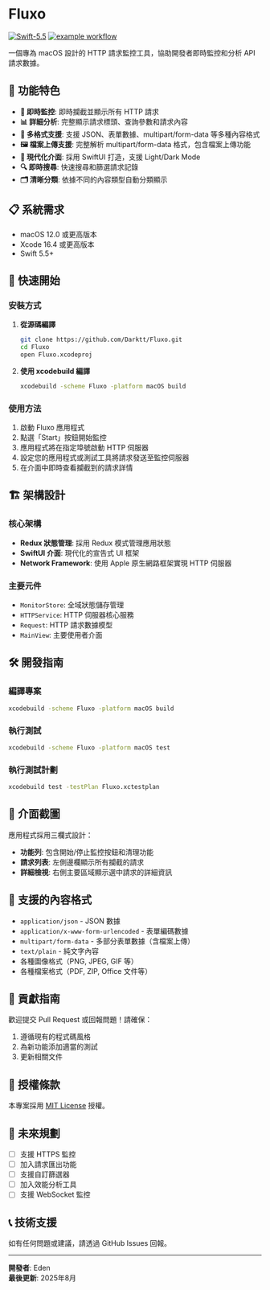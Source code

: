 # Fluxo

[![Swift-5.5](https://img.shields.io/badge/Swift-5.5-red.svg?style=plastic&logo=Swift&logoColor=white&link=)](https://developer.apple.com/swift/)
[![example workflow](https://github.com/Darktt/Fluxo/actions/workflows/main.yml/badge.svg)]()

一個專為 macOS 設計的 HTTP 請求監控工具，協助開發者即時監控和分析 API 請求數據。

## 🌟 功能特色

- **🚀 即時監控**: 即時攔截並顯示所有 HTTP 請求
- **📊 詳細分析**: 完整顯示請求標頭、查詢參數和請求內容
- **📝 多格式支援**: 支援 JSON、表單數據、multipart/form-data 等多種內容格式
- **🖼️ 檔案上傳支援**: 完整解析 multipart/form-data 格式，包含檔案上傳功能
- **🎨 現代化介面**: 採用 SwiftUI 打造，支援 Light/Dark Mode
- **🔍 即時搜尋**: 快速搜尋和篩選請求記錄
- **🗂️ 清晰分類**: 依據不同的內容類型自動分類顯示

## 📋 系統需求

- macOS 12.0 或更高版本
- Xcode 16.4 或更高版本
- Swift 5.5+

## 🚀 快速開始

### 安裝方式

1. **從源碼編譯**
   ```bash
   git clone https://github.com/Darktt/Fluxo.git
   cd Fluxo
   open Fluxo.xcodeproj
   ```

2. **使用 xcodebuild 編譯**
   ```bash
   xcodebuild -scheme Fluxo -platform macOS build
   ```

### 使用方法

1. 啟動 Fluxo 應用程式
2. 點選「Start」按鈕開始監控
3. 應用程式將在指定埠號啟動 HTTP 伺服器
4. 設定您的應用程式或測試工具將請求發送至監控伺服器
5. 在介面中即時查看攔截到的請求詳情

## 🏗️ 架構設計

### 核心架構
- **Redux 狀態管理**: 採用 Redux 模式管理應用狀態
- **SwiftUI 介面**: 現代化的宣告式 UI 框架
- **Network Framework**: 使用 Apple 原生網路框架實現 HTTP 伺服器

### 主要元件
- `MonitorStore`: 全域狀態儲存管理
- `HTTPService`: HTTP 伺服器核心服務
- `Request`: HTTP 請求數據模型
- `MainView`: 主要使用者介面

## 🛠️ 開發指南

### 編譯專案
```bash
xcodebuild -scheme Fluxo -platform macOS build
```

### 執行測試
```bash
xcodebuild -scheme Fluxo -platform macOS test
```

### 執行測試計劃
```bash
xcodebuild test -testPlan Fluxo.xctestplan
```

## 📱 介面截圖

應用程式採用三欄式設計：
- **功能列**: 包含開始/停止監控按鈕和清理功能
- **請求列表**: 左側邊欄顯示所有攔截的請求
- **詳細檢視**: 右側主要區域顯示選中請求的詳細資訊

## 🔧 支援的內容格式

- `application/json` - JSON 數據
- `application/x-www-form-urlencoded` - 表單編碼數據
- `multipart/form-data` - 多部分表單數據（含檔案上傳）
- `text/plain` - 純文字內容
- 各種圖像格式（PNG, JPEG, GIF 等）
- 各種檔案格式（PDF, ZIP, Office 文件等）

## 🤝 貢獻指南

歡迎提交 Pull Request 或回報問題！請確保：

1. 遵循現有的程式碼風格
2. 為新功能添加適當的測試
3. 更新相關文件

## 📜 授權條款

本專案採用 [MIT License](LICENSE) 授權。

## 🎯 未來規劃

- [ ] 支援 HTTPS 監控
- [ ] 加入請求匯出功能
- [ ] 支援自訂篩選器
- [ ] 加入效能分析工具
- [ ] 支援 WebSocket 監控

## 📞 技術支援

如有任何問題或建議，請透過 GitHub Issues 回報。

---

**開發者**: Eden  
**最後更新**: 2025年8月
